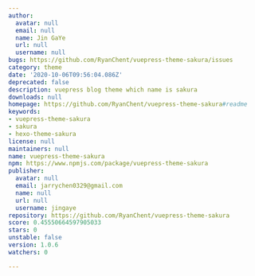```yaml
---
author:
  avatar: null
  email: null
  name: Jin GaYe
  url: null
  username: null
bugs: https://github.com/RyanChent/vuepress-theme-sakura/issues
category: theme
date: '2020-10-06T09:56:04.086Z'
deprecated: false
description: vuepress blog theme which name is sakura
downloads: null
homepage: https://github.com/RyanChent/vuepress-theme-sakura#readme
keywords:
- vuepress-theme-sakura
- sakura
- hexo-theme-sakura
license: null
maintainers: null
name: vuepress-theme-sakura
npm: https://www.npmjs.com/package/vuepress-theme-sakura
publisher:
  avatar: null
  email: jarrychen0329@gmail.com
  name: null
  url: null
  username: jingaye
repository: https://github.com/RyanChent/vuepress-theme-sakura
score: 0.45550664597905033
stars: 0
unstable: false
version: 1.0.6
watchers: 0

---
```


